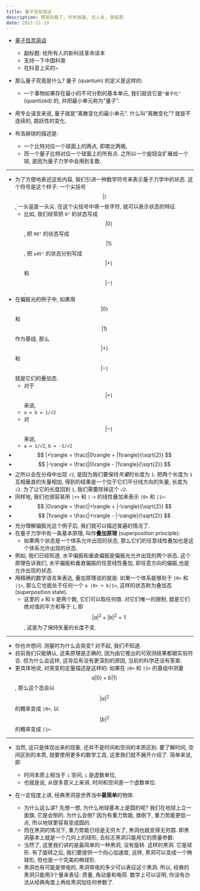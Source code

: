 ```yaml
---
title: 量子信息简话
description: 把吴钩看了, 栏杆拍遍, 无人会, 登临意.
date: 2021-11-19
---
```


* [量子信息简话](https://book.douban.com/subject/35654033/)
  - 副标题: 给所有人的新科技革命读本
  - 支持一下中国科普
  - 在抖音上买的~

* 那么量子究竟是什么? 量子 (quantum) 的定义是这样的:
  - 一个事物如果存在最小的不可分割的基本单元,
    我们就说它是`"量子化"` (quantized) 的,
    并把最小单元称为"量子".
* 用专业语言来说, 量子就是"离散变化的最小单元".
  什么叫"离散变化"? 就是不连续的, 跳跃性的变化.

* 布洛赫球的描述是:
  - 一个比特对应一个球面上的两点, 即南北两极,
  - 而一个量子比特对应一个球面上的所有点.
    之所以一个旋钮会扩展成一个球,
    是因为量子力学中会用到复数.

---

* 为了方便地表述这些内容, 我们引进一种数学符号来表示量子力学中的状态.
  这个符号是这个样子:
  一个尖括号
  $$ |\rangle $$,
  一头竖直一头尖.
  在这个尖括号中填一些字符, 就可以表示状态的特征.
  - 比如, 我们经常把 `0°` 的状态写成
    $$ |0\rangle $$,
    把 `90°` 的状态写成
    $$ |1\rangle $$,
    把 `±45°` 的状态分别写成
    $$ |+\rangle $$
    和
    $$ |-\rangle $$.
* 在偏振光的例子中, 如果用
  $$ |0\rangle $$
  和
  $$ |1\rangle $$
  作为基组,
  那么
  $$ |+\rangle $$
  和
  $$ |-\rangle $$
  就是它们的叠加态.
  - 对于
    $$ |+\rangle $$
    来说,
  - `a = b = 1/√2`
  - 对
    $$ |-\rangle $$
    来说,
  - `a = 1/√2`, `b = -1/√2`
* $$ |+\rangle = \frac{|0\rangle + |1\rangle}{\sqrt{2}} $$
* $$ |-\rangle = \frac{|0\rangle - |1\rangle}{\sqrt{2}} $$
* 之所以会在分母中出现 `√2`, 是因为我们要保持*矢量*的长度为 `1`.
  把两个长度为 `1` 互相垂直的矢量相加,
  得到的结果是一个位于它们平分线方向的矢量, 长度为 `√2`.
  为了让它的长度回到 `1`, 我们需要除掉这个 `√2`.
* 同样地, 我们也很容易用 `|+>` 和 `|->` 的线性叠加来表示
  `|0>` 和 `|1>`:
* $$ |0\rangle = \frac{|+\rangle + |-\rangle}{\sqrt{2}} $$
* $$ |1\rangle = \frac{|+\rangle - |-\rangle}{\sqrt{2}} $$
* 充分理解偏振光这个例子后, 我们就可以描述普遍的情况了.
* 在量子力学中有一条基本原理, 叫作**叠加原理**
  (superposition principle):
  - 如果两个状态是一个体系允许出现的状态,
    那么它们的任意线性叠加也是这个体系允许出现的状态.
* 例如, 我们已经知道, 水平偏振和垂直偏振是偏振光允许出现的两个状态.
  这个原理告诉我们, 水平偏振和垂直偏振的任意线性叠加,
  即任意方向的偏振,也是允许出现的状态.
* 用精确的数学语言来表达, 叠加原理说的就是:
  如果一个体系能够处于 `|0>` 和 `|1>`,
  那么它也能处于任何一个 `a |0> + b|1>`,
  这样的状态称为叠加态 (superposition state).
  - 这里的 `a` 和 `b` 是两个数, 它们可以取任何值.
    对它们唯一的限制, 就是它们绝对值的平方和等于 `1`,
    即 $$ |a|^2 + |b|^2 = 1 $$,
    这是为了保持矢量的长度不变.

---

* 你也许想问: 测量时为什么会突变? 对不起, 我们不知道.
* 目前我们只能确认, 这条原理是正确的,
  因为由它推出的可观测结果都跟实验符合.
  但为什么会这样, 这背后有没有更深刻的原因, 当前的科学还没有答案.
* 更具体地说, 对突变的定量描述是这样的:
  如果在 `|0>` 和 `|1>` 的基组中测量
  $$ a|0\rangle + b|1\rangle $$,
  那么这个态会以
  $$ |a|^2 $$
  的概率变成 `|0>`, 以
  $$ |b|^2 $$
  的概率变成 `|1>`.

---

* 当然, 这只是体现出来的现象, 还并不是时间和空间的本质区别.
  要了解时间, 空间区别的本质, 就要使用更多的数学工具,
  这里我们就不展开介绍了. 简单来说, 即
  - 时间本质上相当于 `i` 空间, `i` 是虚数单位,
  - 也就是说, 从很多意义上来讲, 时间和空间差一个虚数单位.

* 在一定程度上讲, 经典黑洞是世界当中**最简单**的物体.
  - 为什么这么讲? 先想一想, 为什么地球基本上是圆的呢?
    我们在地球上立一面旗, 它是会倒的. 为什么会倒?
    因为有重力势能, 旗倒下, 重力势能更低一点,
    所以地球更容易变成圆的.
  - 而在黑洞的情况下, 重力势能已经是无穷大了,
    黑洞也就变得无穷圆. 即黑洞基本上就是一个几何上的球形,
    去标志黑洞只能用它的质量参数.
  - 当然了, 这里我们讲的是最简单的一种黑洞, 没有旋转.
    这样的黑洞. 它是球形. 有了旋转之后,
    我们要提供一个向心加速度, 这样, 黑洞可以变成一个椭球形,
    但也是一个完美的椭球形.
  - 黑洞也有可能是带电的, 黑洞带电的多少可以表征这个黑洞.
    所以, 经典的黑洞只能用3个量来表征:
    质量, 角动量和电荷. 数学上可以证明,
    你没有办法从经典角度上再给黑洞加任何参数了.
